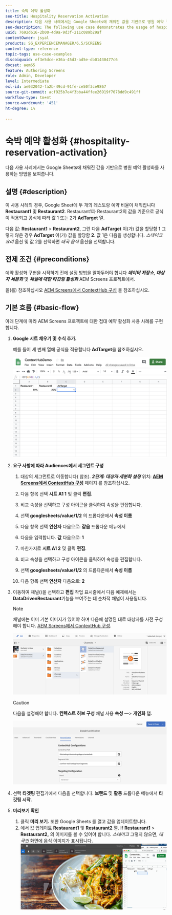 ```yaml
---
title: 숙박 예약 활성화
seo-title: Hospitality Reservation Activation
description: 다음 사용 사례에서는 Google Sheets에 채워진 값을 기반으로 병원 예약 활성화를 사용하는 방법을 보여줍니다.
seo-description: The following use case demonstrates the usage of hospital reservation activation based on the values populated in Google Sheets.
uuid: 7692d616-2b00-4d9a-9d3f-211c089b29af
contentOwner: jsyal
products: SG_EXPERIENCEMANAGER/6.5/SCREENS
content-type: reference
topic-tags: use-case-examples
discoiquuid: ef3e5dce-e36a-45d3-ad5e-db01430477c6
docset: aem65
feature: Authoring Screens
role: Admin, Developer
level: Intermediate
exl-id: ae032042-fa2b-49cd-91fe-ce50f3ce9867
source-git-commit: acf925b7e4f3bba44ffee26919f7078dd9c491ff
workflow-type: tm+mt
source-wordcount: '451'
ht-degree: 1%

---
```


# 숙박 예약 활성화 {#hospitality-reservation-activation}

다음 사용 사례에서는 Google Sheets에 채워진 값을 기반으로 병원 예약 활성화를 사용하는 방법을 보여줍니다.

## 설명 {#description}

이 사용 사례의 경우, Google Sheet에 두 개의 레스토랑 예약 비율이 채워집니다 **Restaurant1** 및 **Restaurant2**. Restaurant1과 Restaurant2의 값을 기준으로 공식이 적용되고 공식에 따라 값 1 또는 2가 **AdTarget** 열.

다음 값: **Restaurant1** > **Restaurant2**, 그런 다음 **AdTarget** 이(가) 값을 할당함 **1** 그렇지 않은 경우 **AdTarget** 이(가) 값을 할당함 **2**. 값 1은 다음을 생성합니다. *스테이크 요리* 옵션 및 값 2를 선택하면 *태국 음식* 옵션을 선택합니다.

## 전제 조건 {#preconditions}

예약 활성화 구현을 시작하기 전에 설정 방법을 알아두어야 합니다 ***데이터 저장소***, ***대상자 세분화*** 및 ***채널에 대한 타깃팅 활성화*** AEM Screens 프로젝트에서.

을(를) 참조하십시오 [AEM Screens에서 ContextHub 구성](configuring-context-hub.md) 을 참조하십시오.

## 기본 흐름 {#basic-flow}

아래 단계에 따라 AEM Screens 프로젝트에 대한 접대 예약 활성화 사용 사례를 구현합니다.

1. **Google 시트 채우기 및 수식 추가.**

   예를 들어 세 번째 열에 공식을 적용합니다 **AdTarget**&#x200B;을 참조하십시오.

   ![screen_shot_2019-04-29at94132am](assets/screen_shot_2019-04-29at94132am.png)

1. **요구 사항에 따라 Audiences에서 세그먼트 구성**

   1. 대상의 세그먼트로 이동합니다( 참조). ***2단계: 대상자 세분화 설정*** 위치: **[AEM Screens에서 ContextHub 구성](configuring-context-hub.md)** 페이지 를 참조하십시오.

   1. 다음 항목 선택 **시트 A1 1** 및 클릭 **편집**.

   1. 비교 속성을 선택하고 구성 아이콘을 클릭하여 속성을 편집합니다.
   1. 선택 **googlesheets/value/1/2** 의 드롭다운에서 **속성 이름**

   1. 다음 항목 선택 **연산자** 다음으로: **같음** 드롭다운 메뉴에서

   1. 다음을 입력합니다. **값** 다음으로: **1**

   1. 마찬가지로 **시트 A1 2** 및 클릭 **편집**.

   1. 비교 속성을 선택하고 구성 아이콘을 클릭하여 속성을 편집합니다.
   1. 선택 **googlesheets/value/1/2** 의 드롭다운에서 **속성 이름**

   1. 다음 항목 선택 **연산자** 다음으로: **2**

1. 이동하여 채널()을 선택하고 **편집** 작업 표시줄에서 다음 예제에서는 **DataDrivenRestaurant**&#x200B;기능을 보여주는 데 순차적 채널이 사용됩니다.

   >[!NOTE]
   >
   >채널에는 이미 기본 이미지가 있어야 하며 다음에 설명된 대로 대상자를 사전 구성해야 합니다. [AEM Screens에서 ContextHub 구성](configuring-context-hub.md).

   ![screen_shot_2019-05-08at14652pm](assets/screen_shot_2019-05-08at14652pm.png)

   >[!CAUTION]
   >
   >다음을 설정해야 합니다. **컨텍스트 허브** **구성** 채널 사용 **속성** —> **개인화** 탭.

   ![screen_shot_2019-05-08at114106am](assets/screen_shot_2019-05-08at114106am.png)

1. 선택 **타겟팅** 편집기에서 다음을 선택합니다. **브랜드** 및 **활동** 드롭다운 메뉴에서 **타깃팅 시작**.
1. **미리보기 확인**

   1. 클릭 **미리 보기.** 또한 Google Sheets 를 열고 값을 업데이트합니다.
   1. 에서 값 업데이트 **Restaurant1** 및 **Restaurant2** 열. If **Restaurant1** > **Restaurant2,** 의 이미지를 볼 수 있어야 합니다. *스테이크* 그렇지 않으면, *태국인* 화면에 음식 이미지가 표시됩니다.
   ![result5](assets/result5.gif)
